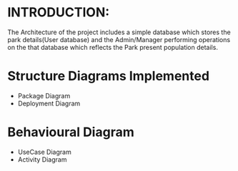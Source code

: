 # INTRODUCTION:
The Architecture of the project includes a simple database which stores the park details(User database) and the Admin/Manager performing operations on the that database which reflects the Park present population details. 

# Structure Diagrams Implemented
 * Package Diagram
 * Deployment Diagram
 

# Behavioural Diagram
 * UseCase Diagram
 * Activity Diagram




